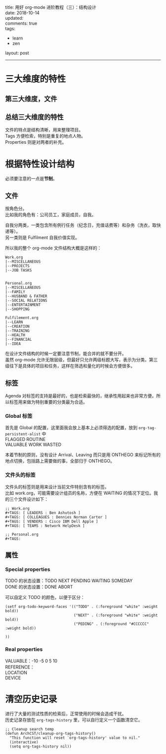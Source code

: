 title: 用好 org-mode 进阶教程（三）：结构设计  
date: 2018-10-14  
updated:  
comments: true  
tags:  

-   learn
-   zen

layout: post  

---

# 三大维度的特性

## 第三大维度，文件

## 总结三大维度的特性

文件的特点是结构清晰，用来整理项目。  
Tags 方便检索，特别是重复的地点人物。  
Properties 则是对两者的补充。  

# 根据特性设计结构

必须要注意的一点是**节制**。  

## 文件

按角色分。  
比如我的角色有：公司员工，家庭成员，自我。  

自我分两类，一类包含所有例行任务（纪念日，充值话费等）和杂务（洗衣，取快递等）。  
另一类则是 Fulfilment 自我价值实现。  

所以我的整个 org-mode 文件结构大概是这样的：  

```sample
Work.org
|--MISCELLANEOUS
|--PROJECTS
|--JOB TASKS


Personal.org
|--MISCELLANEOUS
|--FAMILY
|--HUSBAND & FATHER
|--SOCIAL RELATIONS
|--ENTERTAINMENT
|--SHOPPING

Fulfilement.org
|--LEARN
|--CREATION
|--TRAINING
|--HEALTH
|--FINANCIAL
|--IDEA
```

在设计文件结构的时候一定要注意节制，能合并的就不要分开。  
虽然 org-mode 允许无限层级，但最好只允许两级标题大写，表示为分类。第三级往下是具体的项目和任务，这样在筛选和量化的时候会方便很多。  

## 标签

Agenda 对标签的支持是最好的，也是检索最快的，继承性用起来也非常方便。所以标签用来做为特别重要的分类最为合适。  

### Global 标签

首先是 Global 的配置，这里面我会放上基本上必须得选的配置，放到 `org-tag-persistent-alist` 中  
FLAGGED ROUTINE  
VALUABLE WORK WASTED  

本着节制的原则，没有设计 Arrival、Leaving 而只是用 ONTHEGO 来标记所有的地点切换，包括路上需要做的事，全部归于 ONTHEGO。  

### 文件头的标签

文件头的标签则是用来设计当前文件特别含有的标签。  
比如 work.org，可能需要设计组员的名称，方便在 WAITING 的情况下定位。我的三个文件设计如下：  

```sample
;; Work.org
#+TAGS: [ LEADERS : Ben Ashutosh ]
#+TAGS: [ COLLEAGUES : Dennies Norman Carter ]
#+TAGS: [ VENDERS : Cisco IBM Dell Apple ]
#+TAGS: [ TEAMS : Network HelpDesk ]

;; Personal.org
#+TAGS: 

```

## 属性

### Special properties

TODO 的状态设置：TODO NEXT PENDING WAITING SOMEDAY  
DONE 的状态设置：DONE ABORT  

可以自定义 TODO 的颜色，以便于区分：  

```emacs-lisp
(setf org-todo-keyword-faces '(("TODO" . (:foreground "white" :weight bold))
                               ("NEXT" . (:foreground "white" :weight bold))
                               ("PEDING" . (:foreground "#CCCCCC" :weight bold))

))
```

### Real properties

VALUABLE：-10 -5 0 5 10  
REFERENCE：  
LOCATION  
DEVICE  

# 清空历史记录

进行了大量的测试性质的检索后，正常使用的时候会造成干扰。  
历史记录存放在 `org-tags-history` 里，可以自行定义一个函数清空它。  

```emacs-lisp
;; Cleanup search temp
(defun ArchCST/cleanup-org-tags-history()
  "This function will reset `org-tags-history' value to nil."
  (interactive)
  (setq org-tags-history nil))
```
